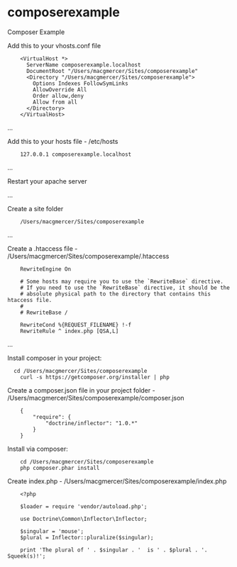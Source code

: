 composerexample
===============

Composer Example


Add this to your vhosts.conf file
```
	<VirtualHost *>
	  ServerName composerexample.localhost
	  DocumentRoot "/Users/macgmercer/Sites/composerexample"
	  <Directory "/Users/macgmercer/Sites/composerexample">
	    Options Indexes FollowSymLinks
	    AllowOverride All
	    Order allow,deny
	    Allow from all
	  </Directory>
	</VirtualHost>
```	

...

Add this to your hosts file - /etc/hosts
```
	127.0.0.1 composerexample.localhost
```

...

Restart your apache server

...

Create a site folder
```
	/Users/macgmercer/Sites/composerexample
```	

...

Create a .htaccess file - /Users/macgmercer/Sites/composerexample/.htaccess
```
	RewriteEngine On

	# Some hosts may require you to use the `RewriteBase` directive.
	# If you need to use the `RewriteBase` directive, it should be the
	# absolute physical path to the directory that contains this htaccess file.
	#
	# RewriteBase /

	RewriteCond %{REQUEST_FILENAME} !-f
	RewriteRule ^ index.php [QSA,L]	
```

...

Install composer in your project:
```
  cd /Users/macgmercer/Sites/composerexample
	curl -s https://getcomposer.org/installer | php
```

Create a composer.json file in your project folder - /Users/macgmercer/Sites/composerexample/composer.json
```
	{
	    "require": {
	        "doctrine/inflector": "1.0.*"
	    }
	}
```

Install via composer:
```
	cd /Users/macgmercer/Sites/composerexample
	php composer.phar install
```

Create index.php - /Users/macgmercer/Sites/composerexample/index.php
```
	<?php

	$loader = require 'vendor/autoload.php';

	use Doctrine\Common\Inflector\Inflector;

	$singular = 'mouse';
	$plural = Inflector::pluralize($singular);

	print 'The plural of ' . $singular . '  is ' . $plural . '. Squeek(s)!';
```

	
